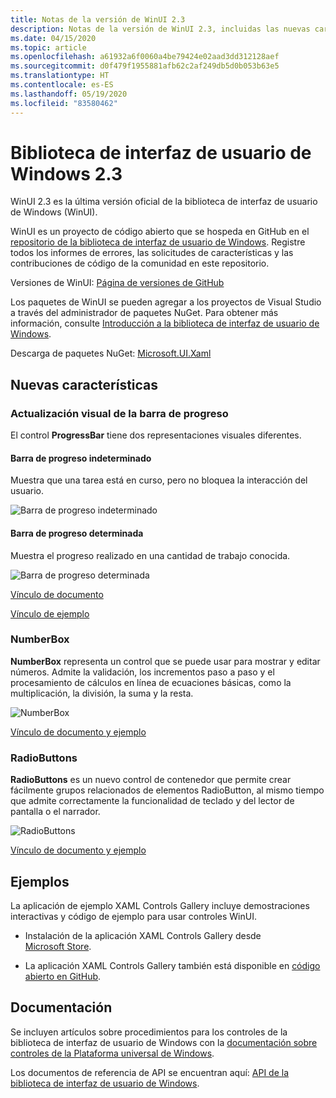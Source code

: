 ```yaml
---
title: Notas de la versión de WinUI 2.3
description: Notas de la versión de WinUI 2.3, incluidas las nuevas características y correcciones de errores.
ms.date: 04/15/2020
ms.topic: article
ms.openlocfilehash: a61932a6f0060a4be79424e02aad3dd312128aef
ms.sourcegitcommit: d0f479f1955881afb62c2af249db5d0b053b63e5
ms.translationtype: HT
ms.contentlocale: es-ES
ms.lasthandoff: 05/19/2020
ms.locfileid: "83580462"
---
```

# <a name="windows-ui-library-23"></a>Biblioteca de interfaz de usuario de Windows 2.3

WinUI 2.3 es la última versión oficial de la biblioteca de interfaz de usuario de Windows (WinUI).

WinUI es un proyecto de código abierto que se hospeda en GitHub en el [repositorio de la biblioteca de interfaz de usuario de Windows](https://aka.ms/winui). Registre todos los informes de errores, las solicitudes de características y las contribuciones de código de la comunidad en este repositorio.

Versiones de WinUI: [Página de versiones de GitHub](https://github.com/microsoft/microsoft-ui-xaml/releases)

Los paquetes de WinUI se pueden agregar a los proyectos de Visual Studio a través del administrador de paquetes NuGet. Para obtener más información, consulte [Introducción a la biblioteca de interfaz de usuario de Windows](../getting-started.md).

Descarga de paquetes NuGet: [Microsoft.UI.Xaml](https://www.nuget.org/packages/Microsoft.UI.Xaml)

## <a name="new-features"></a>Nuevas características

### <a name="progress-bar-visual-refresh"></a>Actualización visual de la barra de progreso

El control **ProgressBar** tiene dos representaciones visuales diferentes.

#### <a name="indeterminate-progress-bar"></a>Barra de progreso indeterminado

Muestra que una tarea está en curso, pero no bloquea la interacción del usuario.

![Barra de progreso indeterminado](../images/IndeterminateProgressBar.gif)

#### <a name="determinate-progress-bar"></a>Barra de progreso determinada

Muestra el progreso realizado en una cantidad de trabajo conocida. 

![Barra de progreso determinada](../images/DeterminateProgressBar.gif)

[Vínculo de documento](https://docs.microsoft.com/windows/uwp/design/controls-and-patterns/progress-controls)

[Vínculo de ejemplo](https://docs.microsoft.com/windows/uwp/design/controls-and-patterns/progress-controls#examples)

### <a name="numberbox"></a>NumberBox

**NumberBox** representa un control que se puede usar para mostrar y editar números. Admite la validación, los incrementos paso a paso y el procesamiento de cálculos en línea de ecuaciones básicas, como la multiplicación, la división, la suma y la resta.

![NumberBox](../images/NumberBoxGif.gif)

[Vínculo de documento y ejemplo](https://docs.microsoft.com/windows/uwp/design/controls-and-patterns/number-box)

### <a name="radiobuttons"></a>RadioButtons

**RadioButtons** es un nuevo control de contenedor que permite crear fácilmente grupos relacionados de elementos RadioButton, al mismo tiempo que admite correctamente la funcionalidad de teclado y del lector de pantalla o el narrador.

![RadioButtons](../images/RadioButtons.png)

[Vínculo de documento y ejemplo](https://github.com/microsoft/microsoft-ui-xaml-specs/blob/c8d3d3668af546091656dfc37436b13cd062f52d/active/radiobuttons/RadioButtons_Spec.md)

## <a name="examples"></a>Ejemplos

La aplicación de ejemplo XAML Controls Gallery incluye demostraciones interactivas y código de ejemplo para usar controles WinUI.

* Instalación de la aplicación XAML Controls Gallery desde [Microsoft Store](
https://www.microsoft.com/p/xaml-controls-gallery/9msvh128x2zt).

* La aplicación XAML Controls Gallery también está disponible en [código abierto en GitHub](
https://github.com/Microsoft/Xaml-Controls-Gallery).

## <a name="documentation"></a>Documentación

Se incluyen artículos sobre procedimientos para los controles de la biblioteca de interfaz de usuario de Windows con la [documentación sobre controles de la Plataforma universal de Windows](/windows/uwp/design/controls-and-patterns/).

Los documentos de referencia de API se encuentran aquí: [API de la biblioteca de interfaz de usuario de Windows](/uwp/api/overview/winui/).
